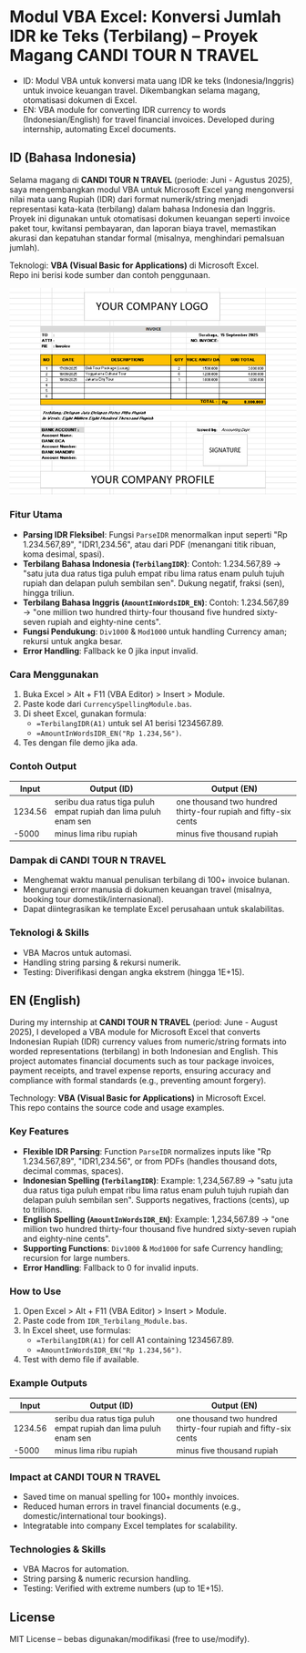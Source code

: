 # Modul VBA Excel: Konversi Jumlah IDR ke Teks (Terbilang) – Proyek Magang CANDI TOUR N TRAVEL
- ID: Modul VBA untuk konversi mata uang IDR ke teks (Indonesia/Inggris) untuk invoice keuangan travel. Dikembangkan selama magang, otomatisasi dokumen di Excel.
- EN: VBA module for converting IDR currency to words (Indonesian/English) for travel financial invoices. Developed during internship, automating Excel documents.

## ID (Bahasa Indonesia)
Selama magang di **CANDI TOUR N TRAVEL** (periode: Juni - Agustus 2025), saya mengembangkan modul VBA untuk Microsoft Excel yang mengonversi nilai mata uang Rupiah (IDR) dari format numerik/string menjadi representasi kata-kata (terbilang) dalam bahasa Indonesia dan Inggris. Proyek ini digunakan untuk otomatisasi dokumen keuangan seperti invoice paket tour, kwitansi pembayaran, dan laporan biaya travel, memastikan akurasi dan kepatuhan standar formal (misalnya, menghindari pemalsuan jumlah).

Teknologi: **VBA (Visual Basic for Applications)** di Microsoft Excel.  
Repo ini berisi kode sumber dan contoh penggunaan.

![Screenshot](InvoiceScreenshot.png)

### Fitur Utama
- **Parsing IDR Fleksibel**: Fungsi `ParseIDR` menormalkan input seperti "Rp 1.234.567,89", "IDR1,234.56", atau dari PDF (menangani titik ribuan, koma desimal, spasi).
- **Terbilang Bahasa Indonesia (`TerbilangIDR`)**: Contoh: 1.234.567,89 → "satu juta dua ratus tiga puluh empat ribu lima ratus enam puluh tujuh rupiah dan delapan puluh sembilan sen". Dukung negatif, fraksi (sen), hingga triliun.
- **Terbilang Bahasa Inggris (`AmountInWordsIDR_EN`)**: Contoh: 1.234.567,89 → "one million two hundred thirty-four thousand five hundred sixty-seven rupiah and eighty-nine cents".
- **Fungsi Pendukung**: `Div1000` & `Mod1000` untuk handling Currency aman; rekursi untuk angka besar.
- **Error Handling**: Fallback ke 0 jika input invalid.

### Cara Menggunakan
1. Buka Excel > Alt + F11 (VBA Editor) > Insert > Module.
2. Paste kode dari `CurrencySpellingModule.bas`.
3. Di sheet Excel, gunakan formula:
   - `=TerbilangIDR(A1)` untuk sel A1 berisi 1234567.89.
   - `=AmountInWordsIDR_EN("Rp 1.234,56")`.
4. Tes dengan file demo jika ada.

### Contoh Output
| Input | Output (ID) | Output (EN) |
|-------|-------------|-------------|
| 1234.56 | seribu dua ratus tiga puluh empat rupiah dan lima puluh enam sen | one thousand two hundred thirty-four rupiah and fifty-six cents |
| -5000 | minus lima ribu rupiah | minus five thousand rupiah |

### Dampak di CANDI TOUR N TRAVEL
- Menghemat waktu manual penulisan terbilang di 100+ invoice bulanan.
- Mengurangi error manusia di dokumen keuangan travel (misalnya, booking tour domestik/internasional).
- Dapat diintegrasikan ke template Excel perusahaan untuk skalabilitas.

### Teknologi & Skills
- VBA Macros untuk automasi.
- Handling string parsing & rekursi numerik.
- Testing: Diverifikasi dengan angka ekstrem (hingga 1E+15).

## EN (English)
During my internship at **CANDI TOUR N TRAVEL** (period: June - August 2025), I developed a VBA module for Microsoft Excel that converts Indonesian Rupiah (IDR) currency values from numeric/string formats into worded representations (terbilang) in both Indonesian and English. This project automates financial documents such as tour package invoices, payment receipts, and travel expense reports, ensuring accuracy and compliance with formal standards (e.g., preventing amount forgery).

Technology: **VBA (Visual Basic for Applications)** in Microsoft Excel.  
This repo contains the source code and usage examples.

### Key Features
- **Flexible IDR Parsing**: Function `ParseIDR` normalizes inputs like "Rp 1.234.567,89", "IDR1,234.56", or from PDFs (handles thousand dots, decimal commas, spaces).
- **Indonesian Spelling (`TerbilangIDR`)**: Example: 1,234,567.89 → "satu juta dua ratus tiga puluh empat ribu lima ratus enam puluh tujuh rupiah dan delapan puluh sembilan sen". Supports negatives, fractions (cents), up to trillions.
- **English Spelling (`AmountInWordsIDR_EN`)**: Example: 1,234,567.89 → "one million two hundred thirty-four thousand five hundred sixty-seven rupiah and eighty-nine cents".
- **Supporting Functions**: `Div1000` & `Mod1000` for safe Currency handling; recursion for large numbers.
- **Error Handling**: Fallback to 0 for invalid inputs.

### How to Use
1. Open Excel > Alt + F11 (VBA Editor) > Insert > Module.
2. Paste code from `IDR_Terbilang_Module.bas`.
3. In Excel sheet, use formulas:
   - `=TerbilangIDR(A1)` for cell A1 containing 1234567.89.
   - `=AmountInWordsIDR_EN("Rp 1.234,56")`.
4. Test with demo file if available.

### Example Outputs
| Input | Output (ID) | Output (EN) |
|-------|-------------|-------------|
| 1234.56 | seribu dua ratus tiga puluh empat rupiah dan lima puluh enam sen | one thousand two hundred thirty-four rupiah and fifty-six cents |
| -5000 | minus lima ribu rupiah | minus five thousand rupiah |

### Impact at CANDI TOUR N TRAVEL
- Saved time on manual spelling for 100+ monthly invoices.
- Reduced human errors in travel financial documents (e.g., domestic/international tour bookings).
- Integratable into company Excel templates for scalability.

### Technologies & Skills
- VBA Macros for automation.
- String parsing & numeric recursion handling.
- Testing: Verified with extreme numbers (up to 1E+15).

## License
MIT License – bebas digunakan/modifikasi (free to use/modify).
